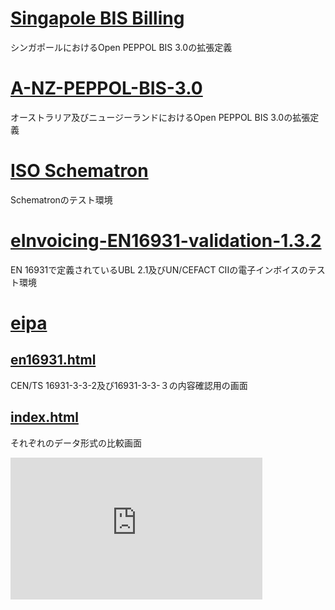 # [Singapole BIS Billing](https://github.com/SG-PEPPOL/SG-PEPPOL-Specifications)
シンガポールにおけるOpen PEPPOL BIS 3.0の拡張定義

# [A-NZ-PEPPOL-BIS-3.0](A-NZ-PEPPOL-BIS-3.0)
オーストラリア及びニュージーランドにおけるOpen PEPPOL BIS 3.0の拡張定義

# [ISO Schematron](ISO_Schematron)
Schematronのテスト環境

# [eInvoicing-EN16931-validation-1.3.2](eInvoicing-EN16931-validation-1.3.2)
EN 16931で定義されているUBL 2.1及びUN/CEFACT CIIの電子インボイスのテスト環境

# [eipa](eipa)
## [en16931.html](https://www.wuwei.space/eipa/en16931.html)
CEN/TS 16931-3-3-2及び16931-3-3-３の内容確認用の画面  

## [index.html](https://www.wuwei.space/eipa/index.html)
それぞれのデータ形式の比較画面  

<iframe width="403" height="227" src="https://www.youtube.com/embed/awAwjrOuTeA" frameborder="0" allow="accelerometer; autoplay; clipboard-write; encrypted-media; gyroscope; picture-in-picture" allowfullscreen></iframe>
